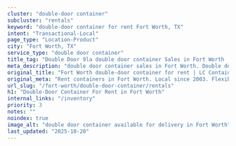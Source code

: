 ```yaml
---
cluster: "double-door container"
subcluster: "rentals"
keyword: "double-door container for rent Fort Worth, TX"
intent: "Transactional-Local"
page_type: "Location-Product"
city: "Fort Worth, TX"
service_type: "double door container"
title_tag: "Double Door 9la double door container Sales in Fort Worth | LC Container"
meta_description: "double door container sales in Fort Worth. Double door containers for easy access. Fast delivery, competitive pricing. Serving double door container area. Quote ID: DWQ. Call (214) 524-4168 for your free quote today."
original_title: "Fort Worth double-door container for rent | LC Container"
original_meta: "Rent containers in Fort Worth. Local since 2003. Flexible rental terms. Same-week delivery available. Get your free quote — call (214) 524-4168 today."
url_slug: "/fort-worth/double-door-container/rentals"
h1: "Double-Door Container For Rent in Fort Worth"
internal_links: "/inventory"
priority: 3
notes: ""
noindex: true
image_alt: "double door container available for delivery in Fort Worth"
last_updated: "2025-10-20"
---
```


<!-- TODO: Add unique city/inventory copy, images, and internal links here. -->
